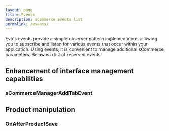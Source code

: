 ```yaml
---
layout: page
title: Events
description: sCommerce Events list
permalink: /events/
---
```

Evo's events provide a simple observer pattern implementation, allowing you to subscribe and listen
for various events that occur within your application. Using events, it is convenient to manage
additional sCommerce parameters. Below is a list of reserved events.

## Enhancement of interface management capabilities

### sCommerceManagerAddTabEvent

## Product manipulation

### OnAfterProductSave